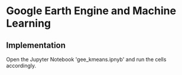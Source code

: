 # Google Earth Engine and Machine Learning

## Implementation
Open the Jupyter Notebook 'gee_kmeans.ipnyb' and run the cells accordingly.
